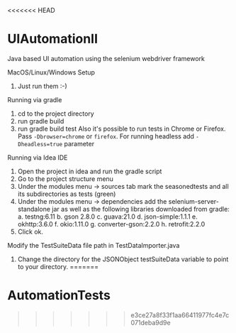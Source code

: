 <<<<<<< HEAD
# UIAutomationII
Java based UI automation using the selenium webdriver framework

MacOS/Linux/Windows Setup

1. Just run them :-)

Running via gradle

1. cd to the project directory
2. run gradle build
3. run gradle build test
Also it's possible to run tests in Chrome or Firefox. Pass `-Dbrowser=chrome` or `firefox`.
For running headless add `-Dheadless=true` parameter

Running via Idea IDE

1. Open the project in idea and run the gradle script
2. Go to the project structure menu
3. Under the modules menu -> sources tab mark the seasonedtests and all its subdirectories as tests (green)
4. Under the modules menu -> dependencies add the selenium-server-standalone jar as well as the following libraries downloaded from gradle:
  a. testng:6.11
  b. gson 2.8.0
  c. guava:21.0
  d. json-simple:1.1.1
  e. okhttp:3.6.0
  f. okio:1.11.0
  g. converter-gson:2.2.0
  h. retrofit:2.2.0
5. Click ok.

Modify the TestSuiteData file path in TestDataImporter.java

1. Change the directory for the JSONObject testSuiteData variable to point to your directory.
=======
# AutomationTests
>>>>>>> e3ce27a8f33f1aa66411977fc4e7c071deba9d9e
